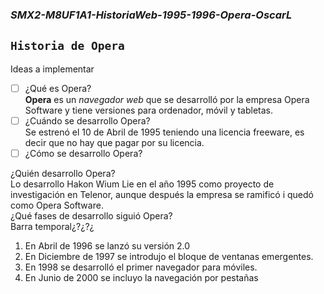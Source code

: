 ### **_SMX2-M8UF1A1-HistoriaWeb-1995-1996-Opera-OscarL_**

## `Historia de Opera`  
Ideas a implementar  
- [ ] ¿Qué es Opera?  
**Opera** es un *navegador web* que se desarrolló por la empresa Opera Software y tiene versiones para ordenador, móvil y tabletas.  
- [ ] ¿Cuándo se desarrollo Opera?  
Se estrenó el 10 de Abril de 1995 teniendo una licencia freeware, es decir que no hay que pagar por su licencia.  
- [ ] ¿Cómo se desarrollo Opera?  
[^1]: My reference.Se desarrolló gracias al lenguaje de programación C++.  
  

¿Quién desarrollo Opera?  
Lo desarrollo Hakon Wium Lie en el año 1995 como proyecto de investigación en Telenor, aunque después la empresa se ramificó i quedó como Opera Software.  
¿Qué fases de desarrollo siguió Opera?  
Barra temporal¿?¿?¿
1.  En Abril de 1996 se lanzó su versión 2.0  
2.  En Diciembre de 1997 se introdujo el bloque de ventanas emergentes.  
3.  En 1998 se desarrolló el primer navegador para móviles.  
4.  En Junio de 2000 se incluyo la navegación por pestañas  
